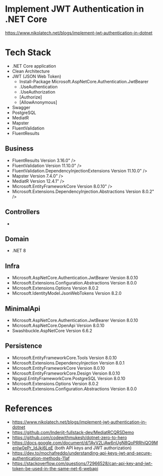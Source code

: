 # Implement JWT Authentication in .NET Core
https://www.nikolatech.net/blogs/implement-jwt-authentication-in-dotnet

# Tech Stack
+ .NET Core application
+ Clean Architecture
+ JWT (JSON Web Token)
  + Install-Package Microsoft.AspNetCore.Authentication.JwtBearer
  + .UseAuthentication
  + .UseAuthorization
  + [Authorize]
  + [AllowAnonymous]
+ Swagger
+ PostgreSQL
+ MediatR
+ Mapster
+ FluentValidation
+ FluentResults

## Business
+ FluentResults Version 3.16.0" />
+ FluentValidation Version 11.10.0" />
+ FluentValidation.DependencyInjectionExtensions Version 11.10.0" />
+ Mapster Version 7.4.0" />
+ MediatR Version 12.4.1" />
+ Microsoft.EntityFrameworkCore Version 8.0.10" />
+ Microsoft.Extensions.DependencyInjection.Abstractions Version 8.0.2" />

## Controllers
+ <PackageReference Include="Swashbuckle.AspNetCore Version 6.6.2" />

## Domain
+ .NET 8

## Infra
+ Microsoft.AspNetCore.Authentication.JwtBearer Version 8.0.10
+ Microsoft.Extensions.Configuration.Abstractions Version 8.0.0
+ Microsoft.Extensions.Options Version 8.0.2
+ Microsoft.IdentityModel.JsonWebTokens Version 8.2.0

## MinimalApi
+ Microsoft.AspNetCore.Authentication.JwtBearer Version 8.0.10
+ Microsoft.AspNetCore.OpenApi Version 8.0.10
+ Swashbuckle.AspNetCore Version 6.6.2

## Persistence 
+ Microsoft.EntityFrameworkCore.Tools Version 8.0.10
+ Microsoft.Extensions.DependencyInjection Version 8.0.1
+ Microsoft.EntityFrameworkCore Version 8.0.10
+ Microsoft.EntityFrameworkCore.Design Version 8.0.10
+ Npgsql.EntityFrameworkCore.PostgreSQL Version 8.0.10
+ Microsoft.Extensions.Options Version 8.0.2
+ Microsoft.Extensions.Configuration.Abstractions Version 8.0.0

# References
+ https://www.nikolatech.net/blogs/implement-jwt-authentication-in-dotnet
+ https://github.com/Inderjit-fullstack-dev/MediatRCQRSDemo
+ https://github.com/codewithmukesh/dotnet-zero-to-hero
+ https://docs.google.com/document/d/1AvV2LiAw6nUgN8QoPRRhiQO9MenIw0ePr_IdJki6LqE (both API keys and JWT authorization)
+ https://dev.to/mochafreddo/understanding-api-keys-jwt-and-secure-authentication-methods-11af
+ https://stackoverflow.com/questions/72966528/can-api-key-and-jwt-token-be-used-in-the-same-net-6-webapi
